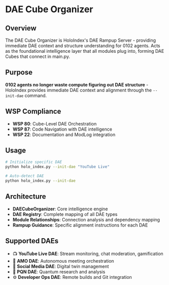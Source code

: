 # DAE Cube Organizer

## Overview
The DAE Cube Organizer is HoloIndex's DAE Rampup Server - providing immediate DAE context and structure understanding for 0102 agents. Acts as the foundational intelligence layer that all modules plug into, forming DAE Cubes that connect in main.py.

## Purpose
**0102 agents no longer waste compute figuring out DAE structure** - HoloIndex provides immediate DAE context and alignment through the `--init-dae` command.

## WSP Compliance
- **WSP 80**: Cube-Level DAE Orchestration
- **WSP 87**: Code Navigation with DAE intelligence
- **WSP 22**: Documentation and ModLog integration

## Usage
```bash
# Initialize specific DAE
python holo_index.py --init-dae "YouTube Live"

# Auto-detect DAE
python holo_index.py --init-dae
```

## Architecture
- **DAECubeOrganizer**: Core intelligence engine
- **DAE Registry**: Complete mapping of all DAE types
- **Module Relationships**: Connection analysis and dependency mapping
- **Rampup Guidance**: Specific alignment instructions for each DAE

## Supported DAEs
- 📺 **YouTube Live DAE**: Stream monitoring, chat moderation, gamification
- 🧠 **AMO DAE**: Autonomous meeting orchestration
- 📢 **Social Media DAE**: Digital twin management
- 🧬 **PQN DAE**: Quantum research and analysis
- ⚙️ **Developer Ops DAE**: Remote builds and Git integration
